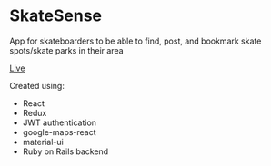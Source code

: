 # SkateSense

App for skateboarders to be able to find, post, and bookmark skate spots/skate parks in their area

[Live](http://seanconrad.me:3000)

Created using:
- React
- Redux
- JWT authentication
- google-maps-react
- material-ui
- Ruby on Rails backend
